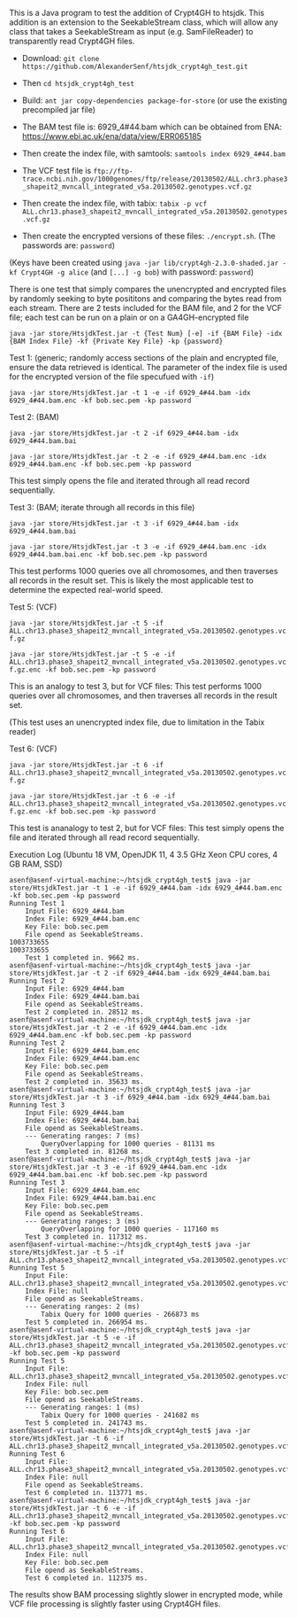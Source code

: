 This is a Java program to test the addition of Crypt4GH to htsjdk. This addition is an extension to the SeekableStream class, which will allow any class that takes a SeekableStream as input (e.g. SamFileReader) to transparently read Crypt4GH files.

* Download: `git clone https://github.com/AlexanderSenf/htsjdk_crypt4gh_test.git`

* Then `cd htsjdk_crypt4gh_test`

* Build: `ant jar copy-dependencies package-for-store` (or use the existing precompiled jar file)

* The BAM test file is: 6929_4#44.bam which can be obtained from ENA: https://www.ebi.ac.uk/ena/data/view/ERR065185
* Then create the index file, with samtools: `samtools index 6929_4#44.bam`

* The VCF test file is `ftp://ftp-trace.ncbi.nih.gov/1000genomes/ftp/release/20130502/ALL.chr3.phase3_shapeit2_mvncall_integrated_v5a.20130502.genotypes.vcf.gz`
* Then create the index file, with tabix: `tabix -p vcf ALL.chr13.phase3_shapeit2_mvncall_integrated_v5a.20130502.genotypes.vcf.gz`

* Then create the encrypted versions of these files: `./encrypt.sh`. (The passwords are: `password`)

(Keys have been created using `java -jar lib/crypt4gh-2.3.0-shaded.jar -kf Crypt4GH -g alice` (and `[...] -g bob`) with password: `password`)

There is one test that simply compares the unencrypted and encrypted files by randomly seeking to byte posititons and comparing the bytes read from each stream. There are 2 tests included for the BAM file, and 2 for the VCF file; each test can be run on a plain or on a GA4GH-encrypted file

`java -jar store/HtsjdkTest.jar -t {Test Num} [-e] -if {BAM File} -idx {BAM Index File} -kf {Private Key File} -kp {password}`

Test 1: (generic; randomly access sections of the plain and encrypted file, ensure the data retrieved is identical. The parameter of the index file is used for the encrypted version of the file specufued with `-if`)

`java -jar store/HtsjdkTest.jar -t 1 -e -if 6929_4#44.bam -idx 6929_4#44.bam.enc -kf bob.sec.pem -kp password`

Test 2: (BAM)

`java -jar store/HtsjdkTest.jar -t 2 -if 6929_4#44.bam -idx 6929_4#44.bam.bai`

`java -jar store/HtsjdkTest.jar -t 2 -e -if 6929_4#44.bam.enc -idx 6929_4#44.bam.enc -kf bob.sec.pem -kp password`

This test simply opens the file and iterated through all read record sequentially.

Test 3: (BAM; iterate through all records in this file)

`java -jar store/HtsjdkTest.jar -t 3 -if 6929_4#44.bam -idx 6929_4#44.bam.bai`

`java -jar store/HtsjdkTest.jar -t 3 -e -if 6929_4#44.bam.enc -idx 6929_4#44.bam.bai.enc -kf bob.sec.pem -kp password`

This test performs 1000 queries ove all chromosomes, and then traverses all records in the result set. This is likely the most applicable test to determine the expected real-world speed.

Test 5: (VCF)

`java -jar store/HtsjdkTest.jar -t 5 -if ALL.chr13.phase3_shapeit2_mvncall_integrated_v5a.20130502.genotypes.vcf.gz`

`java -jar store/HtsjdkTest.jar -t 5 -e -if ALL.chr13.phase3_shapeit2_mvncall_integrated_v5a.20130502.genotypes.vcf.gz.enc -kf bob.sec.pem -kp password`

This is an analogy to test 3, but for VCF files: This test performs 1000 queries over all chromosomes, and then traverses all records in the result set.

(This test uses an unencrypted index file, due to limitation in the Tabix reader)

Test 6: (VCF)

`java -jar store/HtsjdkTest.jar -t 6 -if ALL.chr13.phase3_shapeit2_mvncall_integrated_v5a.20130502.genotypes.vcf.gz`

`java -jar store/HtsjdkTest.jar -t 6 -e -if ALL.chr13.phase3_shapeit2_mvncall_integrated_v5a.20130502.genotypes.vcf.gz.enc -kf bob.sec.pem -kp password`

This test is ananalogy to test 2, but for VCF files: This test simply opens the file and iterated through all read record sequentially.


Execution Log (Ubuntu 18 VM, OpenJDK 11, 4 3.5 GHz Xeon CPU cores, 4 GB RAM, SSD)

```
asenf@asenf-virtual-machine:~/htsjdk_crypt4gh_test$ java -jar store/HtsjdkTest.jar -t 1 -e -if 6929_4#44.bam -idx 6929_4#44.bam.enc -kf bob.sec.pem -kp password
Running Test 1
	Input File: 6929_4#44.bam
	Index File: 6929_4#44.bam.enc
	Key File: bob.sec.pem
	File opend as SeekableStreams.
1003733655
1003733655
	Test 1 completed in. 9662 ms.
asenf@asenf-virtual-machine:~/htsjdk_crypt4gh_test$ java -jar store/HtsjdkTest.jar -t 2 -if 6929_4#44.bam -idx 6929_4#44.bam.bai
Running Test 2
	Input File: 6929_4#44.bam
	Index File: 6929_4#44.bam.bai
	File opend as SeekableStreams.
	Test 2 completed in. 28512 ms.
asenf@asenf-virtual-machine:~/htsjdk_crypt4gh_test$ java -jar store/HtsjdkTest.jar -t 2 -e -if 6929_4#44.bam.enc -idx 6929_4#44.bam.enc -kf bob.sec.pem -kp password
Running Test 2
	Input File: 6929_4#44.bam.enc
	Index File: 6929_4#44.bam.enc
	Key File: bob.sec.pem
	File opend as SeekableStreams.
	Test 2 completed in. 35633 ms.
asenf@asenf-virtual-machine:~/htsjdk_crypt4gh_test$ java -jar store/HtsjdkTest.jar -t 3 -if 6929_4#44.bam -idx 6929_4#44.bam.bai
Running Test 3
	Input File: 6929_4#44.bam
	Index File: 6929_4#44.bam.bai
	File opend as SeekableStreams.
    --- Generating ranges: 7 (ms)
        QueryOverlapping for 1000 queries - 81131 ms
	Test 3 completed in. 81268 ms.
asenf@asenf-virtual-machine:~/htsjdk_crypt4gh_test$ java -jar store/HtsjdkTest.jar -t 3 -e -if 6929_4#44.bam.enc -idx 6929_4#44.bam.bai.enc -kf bob.sec.pem -kp password
Running Test 3
	Input File: 6929_4#44.bam.enc
	Index File: 6929_4#44.bam.bai.enc
	Key File: bob.sec.pem
	File opend as SeekableStreams.
    --- Generating ranges: 3 (ms)
        QueryOverlapping for 1000 queries - 117160 ms
	Test 3 completed in. 117312 ms.
asenf@asenf-virtual-machine:~/htsjdk_crypt4gh_test$ java -jar store/HtsjdkTest.jar -t 5 -if ALL.chr13.phase3_shapeit2_mvncall_integrated_v5a.20130502.genotypes.vcf.gz
Running Test 5
	Input File: ALL.chr13.phase3_shapeit2_mvncall_integrated_v5a.20130502.genotypes.vcf.gz
	Index File: null
	File opend as SeekableStreams.
    --- Generating ranges: 2 (ms)
        Tabix Query for 1000 queries - 266873 ms
	Test 5 completed in. 266954 ms.
asenf@asenf-virtual-machine:~/htsjdk_crypt4gh_test$ java -jar store/HtsjdkTest.jar -t 5 -e -if ALL.chr13.phase3_shapeit2_mvncall_integrated_v5a.20130502.genotypes.vcf.gz.enc -kf bob.sec.pem -kp password
Running Test 5
	Input File: ALL.chr13.phase3_shapeit2_mvncall_integrated_v5a.20130502.genotypes.vcf.gz.enc
	Index File: null
	Key File: bob.sec.pem
	File opend as SeekableStreams.
    --- Generating ranges: 1 (ms)
        Tabix Query for 1000 queries - 241682 ms
	Test 5 completed in. 241743 ms.
asenf@asenf-virtual-machine:~/htsjdk_crypt4gh_test$ java -jar store/HtsjdkTest.jar -t 6 -if ALL.chr13.phase3_shapeit2_mvncall_integrated_v5a.20130502.genotypes.vcf.gz
Running Test 6
	Input File: ALL.chr13.phase3_shapeit2_mvncall_integrated_v5a.20130502.genotypes.vcf.gz
	Index File: null
	File opend as SeekableStreams.
	Test 6 completed in. 113771 ms.
asenf@asenf-virtual-machine:~/htsjdk_crypt4gh_test$ java -jar store/HtsjdkTest.jar -t 6 -e -if ALL.chr13.phase3_shapeit2_mvncall_integrated_v5a.20130502.genotypes.vcf.gz.enc -kf bob.sec.pem -kp password
Running Test 6
	Input File: ALL.chr13.phase3_shapeit2_mvncall_integrated_v5a.20130502.genotypes.vcf.gz.enc
	Index File: null
	Key File: bob.sec.pem
	File opend as SeekableStreams.
	Test 6 completed in. 112375 ms.
```

The results show BAM processing slightly slower in encrypted mode, while VCF file processing is slightly faster using Crypt4GH files.
